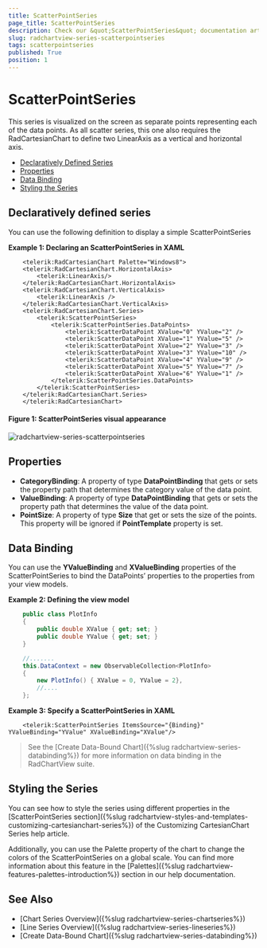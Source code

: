 ```yaml
---
title: ScatterPointSeries
page_title: ScatterPointSeries
description: Check our &quot;ScatterPointSeries&quot; documentation article for the RadChartView {{ site.framework_name }} control.
slug: radchartview-series-scatterpointseries
tags: scatterpointseries
published: True
position: 1
---
```


# ScatterPointSeries

This series is visualized on the screen as separate points representing each of the data points. As all scatter series, this one also requires the RadCartesianChart to define two LinearAxis as a vertical and horizontal axis.

* [Declaratively Defined Series](#declaratively-defined-series)
* [Properties](#properties)
* [Data Binding](#data-binding)
* [Styling the Series](#styling-the-series)

## Declaratively defined series

You can use the following definition to display a simple ScatterPointSeries

__Example 1: Declaring an ScatterPointSeries in XAML__
```XAML
	<telerik:RadCartesianChart Palette="Windows8">
	<telerik:RadCartesianChart.HorizontalAxis>
		<telerik:LinearAxis/>
	</telerik:RadCartesianChart.HorizontalAxis>
	<telerik:RadCartesianChart.VerticalAxis>
		<telerik:LinearAxis />
	</telerik:RadCartesianChart.VerticalAxis>
	<telerik:RadCartesianChart.Series>
		<telerik:ScatterPointSeries>
			<telerik:ScatterPointSeries.DataPoints>
				<telerik:ScatterDataPoint XValue="0" YValue="2" />
				<telerik:ScatterDataPoint XValue="1" YValue="5" />
				<telerik:ScatterDataPoint XValue="2" YValue="3" />
				<telerik:ScatterDataPoint XValue="3" YValue="10" />
				<telerik:ScatterDataPoint XValue="4" YValue="9" />
				<telerik:ScatterDataPoint XValue="5" YValue="7" />
				<telerik:ScatterDataPoint XValue="6" YValue="1" />
			</telerik:ScatterPointSeries.DataPoints>
		</telerik:ScatterPointSeries>
	</telerik:RadCartesianChart.Series>
	</telerik:RadCartesianChart>
```

#### __Figure 1: ScatterPointSeries visual appearance__
![radchartview-series-scatterpointseries](images/radchartview-series-scatterpointseries.png)

## Properties
* __CategoryBinding__: A property of type __DataPointBinding__ that gets or sets the property path that determines the category value of the data point.
* __ValueBinding__: A property of type __DataPointBinding__ that gets or sets the property path that determines the value of the data point.
* __PointSize__: A property of type __Size__ that get or sets the size of the points. This property will be ignored if __PointTemplate__ property is set. 

## Data Binding

You can use the __YValueBinding__ and __XValueBinding__ properties of the ScatterPointSeries to bind the DataPoints’ properties to the properties from your view models.

__Example 2: Defining the view model__

```C#
	public class PlotInfo
    {
        public double XValue { get; set; }
        public double YValue { get; set; }
    }

	//.......
	this.DataContext = new ObservableCollection<PlotInfo>
	{
		new PlotInfo() { XValue = 0, YValue = 2},
		//....
	};
```		

__Example 3: Specify a ScatterPointSeries in XAML__
```XAML
	<telerik:ScatterPointSeries ItemsSource="{Binding}" YValueBinding="YValue" XValueBinding="XValue"/>
```	

>See the [Create Data-Bound Chart]({%slug radchartview-series-databinding%}) for more information on data binding in the RadChartView suite.

## Styling the Series

You can see how to style the series using different properties in the [ScatterPointSeries section]({%slug radchartview-styles-and-templates-customizing-cartesianchart-series%}) of the Customizing CartesianChart Series help article.

Additionally, you can use the Palette property of the chart to change the colors of the ScatterPointSeries on a global scale. You can find more information about this feature in the [Palettes]({%slug radchartview-features-palettes-introduction%}) section in our help documentation.

## See Also
 * [Chart Series Overview]({%slug radchartview-series-chartseries%})
 * [Line Series Overview]({%slug radchartview-series-lineseries%})
 * [Create Data-Bound Chart]({%slug radchartview-series-databinding%})
